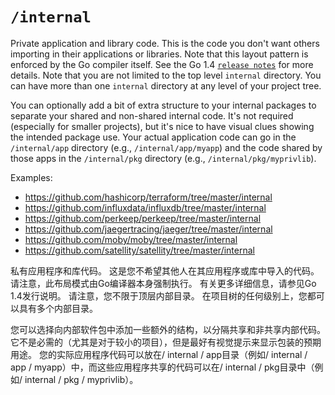 # `/internal`

Private application and library code. This is the code you don't want others importing in their applications or libraries. Note that this layout pattern is enforced by the Go compiler itself. See the Go 1.4 [`release notes`](https://golang.org/doc/go1.4#internalpackages) for more details. Note that you are not limited to the top level `internal` directory. You can have more than one `internal` directory at any level of your project tree.

You can optionally add a bit of extra structure to your internal packages to separate your shared and non-shared internal code. It's not required (especially for smaller projects), but it's nice to have visual clues showing the intended package use. Your actual application code can go in the `/internal/app` directory (e.g., `/internal/app/myapp`) and the code shared by those apps in the `/internal/pkg` directory (e.g., `/internal/pkg/myprivlib`).

Examples:

* https://github.com/hashicorp/terraform/tree/master/internal
* https://github.com/influxdata/influxdb/tree/master/internal
* https://github.com/perkeep/perkeep/tree/master/internal
* https://github.com/jaegertracing/jaeger/tree/master/internal
* https://github.com/moby/moby/tree/master/internal
* https://github.com/satellity/satellity/tree/master/internal

私有应用程序和库代码。 这是您不希望其他人在其应用程序或库中导入的代码。 请注意，此布局模式由Go编译器本身强制执行。 有关更多详细信息，请参见Go 1.4发行说明。 请注意，您不限于顶层内部目录。 在项目树的任何级别上，您都可以具有多个内部目录。

您可以选择向内部软件包中添加一些额外的结构，以分隔共享和非共享内部代码。 它不是必需的（尤其是对于较小的项目），但是最好有视觉提示来显示包装的预期用途。 您的实际应用程序代码可以放在/ internal / app目录（例如/ internal / app / myapp）中，而这些应用程序共享的代码可以在/ internal / pkg目录中（例如/ internal / pkg / myprivlib）。